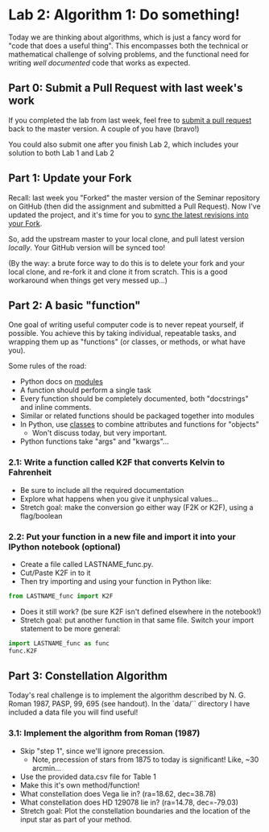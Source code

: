 # Lab 2: Algorithm 1: Do something!

Today we are thinking about algorithms, which is just a fancy word for "code that does a useful thing". This encompasses both the technical or mathematical challenge of solving problems, and the functional need for writing *well documented* code that works as expected.


## Part 0: Submit a Pull Request with last week's work

If you completed the lab from last week, feel free to [submit a pull request](https://help.github.com/articles/using-pull-requests/) back to the master version. A couple of you have (bravo!)

You could also submit one after you finish Lab 2, which includes your solution to both Lab 1 and Lab 2


## Part 1: Update your Fork

Recall: last week you "Forked" the master version of the Seminar repository on GitHub (then did the assignment and submitted a Pull Request). Now I've updated the project, and it's time for you to [sync the latest revisions into your Fork](https://help.github.com/articles/syncing-a-fork/).

So, add the upstream master to your local clone, and pull latest version *locally*. Your GitHub version will be synced too!

(By the way: a brute force way to do this is to delete your fork and your local clone, and re-fork it and clone it from scratch. This is a good workaround when things get very messed up...)


## Part 2: A basic "function"

One goal of writing useful computer code is to never repeat yourself, if possible. You achieve this by taking individual, repeatable tasks, and wrapping them up as "functions" (or classes, or methods, or what have you).


Some rules of the road:

- Python docs on [modules](https://docs.python.org/2/tutorial/modules.html)
- A function should perform a single task
- Every function should be completely documented, both "docstrings" and inline comments.
- Similar or related functions should be packaged together into modules
- In Python, use [classes](https://docs.python.org/2/tutorial/classes.html) to combine attributes and functions for "objects"
    - Won't discuss today, but very important.
- Python functions take "args" and "kwargs"...


### 2.1: Write a function called K2F that converts Kelvin to Fahrenheit

- Be sure to include all the required documentation
- Explore what happens when you give it unphysical values...
- Stretch goal: make the conversion go either way (F2K or K2F), using a flag/boolean

### 2.2: Put your function in a new file and import it into your IPython notebook (optional)
- Create a file called LASTNAME_func.py.
- Cut/Paste K2F in to it
- Then try importing and using your function in Python like:
````python
from LASTNAME_func import K2F
````
- Does it still work? (be sure K2F isn't defined elsewhere in the notebook!)
- Stretch goal: put another function in that same file. Switch your import statement to be more general:
````python
import LASTNAME_func as func
func.K2F
````


## Part 3: Constellation Algorithm

Today's real challenge is to implement the algorithm described by N. G. Roman 1987, PASP, 99, 695 (see handout). In the `data/`` directory I have included a data file you will find useful!


### 3.1: Implement the algorithm from Roman (1987)
- Skip "step 1", since we'll ignore precession.
    - Note, precession of stars from 1875 to today is significant! Like, ~30 arcmin...
- Use the provided data.csv file for Table 1
- Make this it's own method/function!
- What constellation does Vega lie in? (ra=18.62, dec=38.78)
- What constellation does HD 129078 lie in? (ra=14.78, dec=-79.03)
- Stretch goal: Plot the constellation boundaries and the location of the input star as part of your method.
